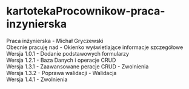 # kartotekaProcownikow-praca-inzynierska
Praca inżynierska - Michał Gryczewski
<br>
Obecnie pracuję nad - Okienko wyświetlające informacje szczegółowe
<br>
Wersja 1.0.1 - Dodanie podstawowych formularzy
<br>
Wersja 1.2.1 - Baza Danych i operacje CRUD
<br>
Wersja 1.3.1 - Zaawansowane peracje CRUD - Zwolnienia
<br>
Wersja 1.3.2 - Poprawa walidacji - Walidacja 
<br>
Wersja 1.4.1 - Zwolnienia 
